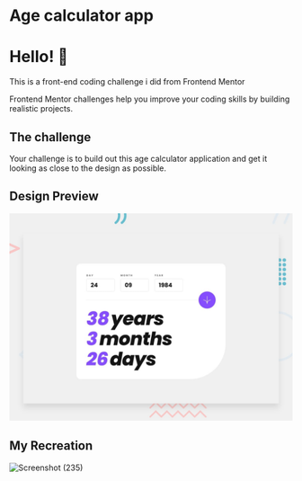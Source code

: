 # Age calculator app

# Hello! 👋

This is a front-end coding challenge i did from Frontend Mentor

Frontend Mentor challenges help you improve your coding skills by building realistic projects.

## The challenge

Your challenge is to build out this age calculator application and get it looking as close to the design as possible.

## Design Preview
![Design preview for the Age calculator app coding challenge](./design/desktop-preview.jpg)

## My Recreation
![Screenshot (235)](https://user-images.githubusercontent.com/121347385/230879382-3d43cb1b-d5a6-4091-bc0b-33968116a508.png)
